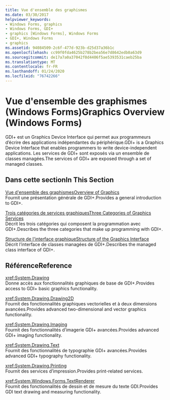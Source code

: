 ```yaml
---
title: Vue d'ensemble des graphismes
ms.date: 03/30/2017
helpviewer_keywords:
- Windows Forms, graphics
- Windows Forms, GDI+
- graphics [Windows Forms], Windows Forms
- GDI+, Windows Forms
- graphics
ms.assetid: 94084509-2c6f-477d-923b-d25d37a36b1c
ms.openlocfilehash: cc99f0fda4625b278b2bea56e7d8642edb0a63d9
ms.sourcegitcommit: de17a7a0a37042f0d4406f5ae5393531caeb25ba
ms.translationtype: MT
ms.contentlocale: fr-FR
ms.lasthandoff: 01/24/2020
ms.locfileid: "76742266"
---
```

# <a name="graphics-overview-windows-forms"></a><span data-ttu-id="c0ca9-102">Vue d'ensemble des graphismes (Windows Forms)</span><span class="sxs-lookup"><span data-stu-id="c0ca9-102">Graphics Overview (Windows Forms)</span></span>
<span data-ttu-id="c0ca9-103">GDI+ est un Graphics Device Interface qui permet aux programmeurs d’écrire des applications indépendantes du périphérique.</span><span class="sxs-lookup"><span data-stu-id="c0ca9-103">GDI+ is a Graphics Device Interface that enables programmers to write device-independent applications.</span></span> <span data-ttu-id="c0ca9-104">Les services de GDI+ sont exposés via un ensemble de classes managées.</span><span class="sxs-lookup"><span data-stu-id="c0ca9-104">The services of GDI+ are exposed through a set of managed classes.</span></span>  
  
## <a name="in-this-section"></a><span data-ttu-id="c0ca9-105">Dans cette section</span><span class="sxs-lookup"><span data-stu-id="c0ca9-105">In This Section</span></span>  
 [<span data-ttu-id="c0ca9-106">Vue d'ensemble des graphismes</span><span class="sxs-lookup"><span data-stu-id="c0ca9-106">Overview of Graphics</span></span>](overview-of-graphics.md)  
 <span data-ttu-id="c0ca9-107">Fournit une présentation générale de GDI+.</span><span class="sxs-lookup"><span data-stu-id="c0ca9-107">Provides a general introduction to GDI+.</span></span>  
  
 [<span data-ttu-id="c0ca9-108">Trois catégories de services graphiques</span><span class="sxs-lookup"><span data-stu-id="c0ca9-108">Three Categories of Graphics Services</span></span>](three-categories-of-graphics-services.md)  
 <span data-ttu-id="c0ca9-109">Décrit les trois catégories qui composent la programmation avec GDI+.</span><span class="sxs-lookup"><span data-stu-id="c0ca9-109">Describes the three categories that make up programming with GDI+.</span></span>  
  
 [<span data-ttu-id="c0ca9-110">Structure de l'interface graphique</span><span class="sxs-lookup"><span data-stu-id="c0ca9-110">Structure of the Graphics Interface</span></span>](structure-of-the-graphics-interface.md)  
 <span data-ttu-id="c0ca9-111">Décrit l’interface de classes managées de GDI+.</span><span class="sxs-lookup"><span data-stu-id="c0ca9-111">Describes the managed class interface of GDI+.</span></span>  
  
## <a name="reference"></a><span data-ttu-id="c0ca9-112">Référence</span><span class="sxs-lookup"><span data-stu-id="c0ca9-112">Reference</span></span>  
 <xref:System.Drawing>  
 <span data-ttu-id="c0ca9-113">Donne accès aux fonctionnalités graphiques de base de GDI+.</span><span class="sxs-lookup"><span data-stu-id="c0ca9-113">Provides access to GDI+ basic graphics functionality.</span></span>  
  
 <xref:System.Drawing.Drawing2D>  
 <span data-ttu-id="c0ca9-114">Fournit des fonctionnalités graphiques vectorielles et à deux dimensions avancées.</span><span class="sxs-lookup"><span data-stu-id="c0ca9-114">Provides advanced two-dimensional and vector graphics functionality.</span></span>  
  
 <xref:System.Drawing.Imaging>  
 <span data-ttu-id="c0ca9-115">Fournit des fonctionnalités d’imagerie GDI+ avancées.</span><span class="sxs-lookup"><span data-stu-id="c0ca9-115">Provides advanced GDI+ imaging functionality.</span></span>  
  
 <xref:System.Drawing.Text>  
 <span data-ttu-id="c0ca9-116">Fournit des fonctionnalités de typographie GDI+ avancées.</span><span class="sxs-lookup"><span data-stu-id="c0ca9-116">Provides advanced GDI+ typography functionality.</span></span>  
  
 <xref:System.Drawing.Printing>  
 <span data-ttu-id="c0ca9-117">Fournit des services d’impression.</span><span class="sxs-lookup"><span data-stu-id="c0ca9-117">Provides print-related services.</span></span>  
  
 <xref:System.Windows.Forms.TextRenderer>  
 <span data-ttu-id="c0ca9-118">Fournit des fonctionnalités de dessin et de mesure du texte GDI.</span><span class="sxs-lookup"><span data-stu-id="c0ca9-118">Provides GDI text drawing and measuring functionality.</span></span>
